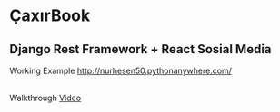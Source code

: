 <h1>ÇaxırBook</h1>
<h2>Django Rest Framework + React Sosial Media</h2>

Working Example <a class="lnk" href="http://nurhesen50.pythonanywhere.com/">http://nurhesen50.pythonanywhere.com/</a>

<br>
Walkthrough <a href="https://www.youtube.com/watch?v=vON92Vosf_M">Video</a>
